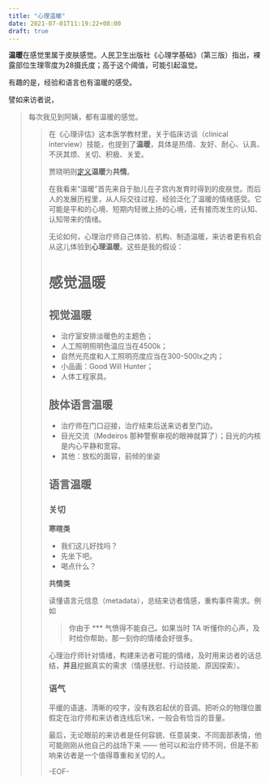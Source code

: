 ```yaml
---
title: "心理温暖"
date: 2021-07-01T11:19:22+08:00
draft: true
---
```


**温暖**在感觉里属于皮肤感觉。人民卫生出版社《心理学基础》（第三版）指出，裸露部位生理零度为28摄氏度；高于这个阈值，可能引起温觉。

有趣的是，经验和语言也有温暖的感受。

譬如来访者说，

<blockquote>
每次我见到阿姨，都有温暖的感觉。
	<blockquote>

在《心理评估》这本医学教材里，关于临床访谈（clinical interview）技能，也提到了**温暖**，具体是热情、友好、耐心、认真、不厌其烦、关切、积极、关爱。

贾晓明则[定义](https://www.psychspace.com/psych/viewnews-2167)**温暖**为**共情**。

在我看来“温暖”首先来自于胎儿在子宫内发育时得到的皮肤觉。而后人的发展历程里，从人际交往过程、经验泛化了温暖的情绪感受。它可能是平和的心境、短期内轻微上扬的心境，还有接而发生的认知、认知带来的情绪。

无论如何，心理治疗师自己体验、机构、制造温暖，来访者更有机会从这儿体验到**心理温暖**。这些是我的假设：

# 感觉温暖

## 视觉温暖

* 治疗室安排淡暖色的主题色；
* 人工照明照明色温应当在4500k；
* 自然光亮度和人工照明亮度应当在300-500lx之内；
* 小品画：Good Will Hunter；
* 人体工程家具。

## 肢体语言温暖

* 治疗师在门口迎接，治疗结束后送来访者至门边。
* 目光交流（Medeiros 那种警察审视的眼神就算了）；目光的内核是内心平静和宽容。
* 其他：放松的面容，前倾的坐姿

## 语言温暖

### 关切

**寒暄类**

* 我们这儿好找吗？
* 先坐下吧。
* 喝点什么？

**共情类**

读懂语言元信息（metadata），总结来访者情感，重构事件需求。例如

<blockquote>
你由于 *** 气愤得不能自己。如果当时 TA 听懂你的心声，及时给你帮助，那一刻你的情绪会好很多。
</blockquote>

心理治疗师针对情绪，构建来访者可能的情绪，及时用来访者的话总结，**并且**挖掘真实的需求（情感抚慰、行动技能、原因探索）。

### 语气

平缓的语速、清晰的咬字，没有跌宕起伏的音调。把听众的物理位置假定在治疗师和来访者连线后1米，一般会有恰当的音量。

最后，无论眼前的来访者是任何容貌、任意装束、不同面部表情，他可能刚刚从他自己的战场下来 —— 他可以和治疗师不同，但是不影响来访者是一个值得尊重和关切的人。

-EOF-
